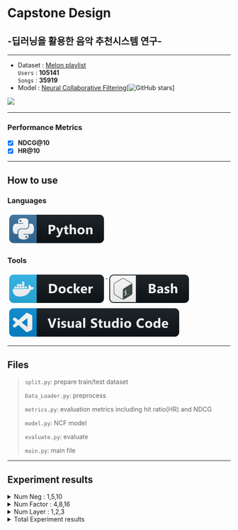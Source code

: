 # Capstone Design
## -딥러닝을 활용한 음악 추천시스템 연구-
---
* Dataset : [Melon playlist](https://arena.kakao.com/c/8)<br>
`Users` : **105141** <br>
`Songs` : **35919**  <br>
* Model : [Neural Collaborative Filtering](https://arxiv.org/abs/1708.05031)[![GitHub stars](https://img.shields.io/github/stars/hexiangnan/neural_collaborative_filtering.svg?logo=github&label=Stars)]
<img width='768' src='https://user-images.githubusercontent.com/52492949/98676852-7edb3700-239f-11eb-91e3-e6f40c2ece45.png'>

---

### Performance Metrics

- [x] **NDCG@10**
- [x] **HR@10** 

---

## How to use 
### Languages 

<p align="left">
  <a href="#">
    <img src="https://github.com/MikeCodesDotNET/ColoredBadges/blob/master/svg/dev/languages/python.svg" alt="python" style="vertical-align:top; margin:6px 4px">
  </a> 

</p>

### Tools
<p align="left">
  <a href="#">
    <img src="https://github.com/MikeCodesDotNET/ColoredBadges/blob/master/svg/dev/tools/docker.svg" alt="docker" style="vertical-align:top; margin:6px 4px">
  </a> 

  <a href="#">
    <img src="https://github.com/MikeCodesDotNET/ColoredBadges/blob/master/svg/dev/tools/bash.svg" alt="bash" style="vertical-align:top; margin:6px 4px">
  </a> 

  <a href="#">
    <img src="https://github.com/MikeCodesDotNET/ColoredBadges/blob/master/svg/dev/tools/visualstudio_code.svg" alt="visualstudio_code" style="vertical-align:top; margin:6px 4px">
  </a> 

</p>

---

## Files
> `split.py`: prepare train/test dataset
>
> `Data_Loader.py`: preprocess
>
> `metrics.py`: evaluation metrics including hit ratio(HR) and NDCG
>
> `model.py`: NCF model
>
> `evaluate.py`: evaluate
>
> `main.py`: main file

---

## Experiment results
<details>
    <summary>  Num Neg : 1,5,10 
    </summary>
<div markdown="1">

<h2>HR@10</h2>

| Num Neg | Factor=4,Layer=1 | Factor=4,Layer=2 | Factor=4,Layer=3 |
|:-------:|:----------------:|:----------------:|:----------------:|
|    1    |                  |                  |                  |                          
|    5    |                  |                  |                  |                           
|   10    |                  |                  |                  |                          


<h2>NDCG@10</h2>

| Num Neg | Factor=4 | Factor=8 | Factor=16 | Layer=1 | Layer=2 | Layer=3 |
|:-------:|:--------:|:--------:|:---------:|:-------:|:-------:|:-------:|
|    1    |          |          |           |         |         |         |
|    5    |          |          |           |         |         |         |
|   10    |          |          |           |         |         |         |

| HR@10 | NDCG@10 | Num of Neg | Num Factor | Num Layer |
|:-----:|:-------:|:----------:|:----------:|:---------:|
| 0.7502|   0.4697|      1     |      4     |     1     |
| 0.7328|   0.4705|      5     |      4     |     1     |
| 0.6362|   0.4021|      10    |      4     |     1     |

| HR@10 | NDCG@10 | Num of Neg | Num Factor | Num Layer |
|:-----:|:-------:|:----------:|:----------:|:---------:|
| 0.7912|   0.5140|      1     |      8     |     1     |
| 0.8013|   0.5444|      5     |      8     |     1     |
| 0.7469|   0.5026|      10    |      8     |     1     |

| HR@10 | NDCG@10 | Num of Neg | Num Factor | Num Layer |
|:-----:|:-------:|:----------:|:----------:|:---------:|
| 0.8224|   0.5610|      1     |      16    |     1     |
| 0.8193|   0.5795|      5     |      16    |     1     |
| 0.7984|   0.5598|      10    |      16    |     1     |

| HR@10 | NDCG@10 | Num of Neg | Num Factor | Num Layer |
|:-----:|:-------:|:----------:|:----------:|:---------:|
| 0.7678|   0.4896|      1     |      4     |     2     |
| 0.7757|   0.5152|      5     |      4     |     2     |
| 0.7064|   0.4631|      10    |      4     |     2     |

| HR@10 | NDCG@10 | Num of Neg | Num Factor | Num Layer |
|:-----:|:-------:|:----------:|:----------:|:---------:|
| 0.7965|   0.5266|      1     |      8     |     2     |
| 0.8000|   0.5527|      5     |      8     |     2     |
| 0.7481|   0.5055|      10    |      8     |     2     |

| HR@10 | NDCG@10 | Num of Neg | Num Factor | Num Layer |
|:-----:|:-------:|:----------:|:----------:|:---------:|
| 0.8152|   0.5576|      1     |      16    |     2     |
| 0.8193|   0.5795|      5     |      16    |     2     |
| 0.7898|   0.5530|      10    |      16    |     2     |

| HR@10 | NDCG@10 | Num of Neg | Num Factor | Num Layer |
|:-----:|:-------:|:----------:|:----------:|:---------:|
| 0.7824|   0.5097|      1     |      4     |     3     |
| 0.7882|   0.5372|      5     |      4     |     3     |
| 0.7185|   0.4769|      10    |      4     |     3     |

| HR@10 | NDCG@10 | Num of Neg | Num Factor | Num Layer |
|:-----:|:-------:|:----------:|:----------:|:---------:|
| 0.8030|   0.5412|      1     |      8     |     3     |
| 0.8026|   0.5524|      5     |      8     |     3     |
| 0.7696|   0.5324|      10    |      8     |     3     |

| HR@10 | NDCG@10 | Num of Neg | Num Factor | Num Layer |
|:-----:|:-------:|:----------:|:----------:|:---------:|
| 0.8155|   0.5590|      1     |      16    |     3     |
| 0.8152|   0.5732|      5     |      16    |     3     |
| 0.7860|   0.5465|      10    |      16    |     3     |

</div>
</details>


<details>
    <summary>  Num Factor : 4,8,16
    </summary>
<div markdown="1">

| HR@10 | NDCG@10 | Num of Neg | Num Factor | Num Layer |
|:-----:|:-------:|:----------:|:----------:|:---------:|
| 0.7502|   0.4697|      1     |      4     |     1     |
| 0.7912|   0.5140|      1     |      8     |     1     |
| 0.8224|   0.5610|      1     |      16    |     1     |

| HR@10 | NDCG@10 | Num of Neg | Num Factor | Num Layer |
|:-----:|:-------:|:----------:|:----------:|:---------:|
| 0.7328|   0.4705|      5     |      4     |     1     |
| 0.8013|   0.5444|      5     |      8     |     1     |
| 0.8193|   0.5795|      5     |      16    |     1     |

| HR@10 | NDCG@10 | Num of Neg | Num Factor | Num Layer |
|:-----:|:-------:|:----------:|:----------:|:---------:|
| 0.6362|   0.4021|      10    |      4     |     1     |
| 0.7469|   0.5026|      10    |      8     |     1     |
| 0.7984|   0.5598|      10    |      16    |     1     |

| HR@10 | NDCG@10 | Num of Neg | Num Factor | Num Layer |
|:-----:|:-------:|:----------:|:----------:|:---------:|
| 0.7678|   0.4896|      1     |      4     |     2     |
| 0.7965|   0.5266|      1     |      8     |     2     |
| 0.8152|   0.5576|      1     |      16    |     2     |

| HR@10 | NDCG@10 | Num of Neg | Num Factor | Num Layer |
|:-----:|:-------:|:----------:|:----------:|:---------:|
| 0.7757|   0.5152|      5     |      4     |     2     |
| 0.8000|   0.5527|      5     |      8     |     2     |
| 0.8193|   0.5795|      5     |      16    |     2     |

| HR@10 | NDCG@10 | Num of Neg | Num Factor | Num Layer |
|:-----:|:-------:|:----------:|:----------:|:---------:|
| 0.7064|   0.4631|      10    |      4     |     2     |
| 0.7481|   0.5055|      10    |      8     |     2     |
| 0.7898|   0.5530|      10    |      16    |     2     |

| HR@10 | NDCG@10 | Num of Neg | Num Factor | Num Layer |
|:-----:|:-------:|:----------:|:----------:|:---------:|
| 0.7824|   0.5097|      1     |      4     |     3     |
| 0.8030|   0.5412|      1     |      8     |     3     |
| 0.8155|   0.5590|      1     |      16    |     3     |

| HR@10 | NDCG@10 | Num of Neg | Num Factor | Num Layer |
|:-----:|:-------:|:----------:|:----------:|:---------:|
| 0.7882|   0.5372|      5     |      4     |     3     |
| 0.8026|   0.5524|      5     |      8     |     3     |
| 0.8152|   0.5732|      5     |      16    |     3     |

| HR@10 | NDCG@10 | Num of Neg | Num Factor | Num Layer |
|:-----:|:-------:|:----------:|:----------:|:---------:|
| 0.7185|   0.4769|      10    |      4     |     3     |
| 0.7696|   0.5324|      10    |      8     |     3     |
| 0.7860|   0.5465|      10    |      16    |     3     |

</div>
</details>

<details>
    <summary>  Num Layer : 1,2,3
    </summary>
<div markdown="1">

| HR@10 | NDCG@10 | Num of Neg | Num Factor | Num Layer |
|:-----:|:-------:|:----------:|:----------:|:---------:|
| 0.7502|   0.4697|      1     |      4     |     1     |
| 0.7678|   0.4896|      1     |      4     |     2     |
| 0.7824|   0.5097|      1     |      4     |     3     |

| HR@10 | NDCG@10 | Num of Neg | Num Factor | Num Layer |
|:-----:|:-------:|:----------:|:----------:|:---------:|
| 0.7328|   0.4705|      5     |      4     |     1     |
| 0.7757|   0.5152|      5     |      4     |     2     |
| 0.7882|   0.5372|      5     |      4     |     3     |

| HR@10 | NDCG@10 | Num of Neg | Num Factor | Num Layer |
|:-----:|:-------:|:----------:|:----------:|:---------:|
| 0.6362|   0.4021|      10    |      4     |     1     |
| 0.7064|   0.4631|      10    |      4     |     2     |
| 0.7185|   0.4769|      10    |      4     |     3     |

| HR@10 | NDCG@10 | Num of Neg | Num Factor | Num Layer |
|:-----:|:-------:|:----------:|:----------:|:---------:|
| 0.7912|   0.5140|      1     |      8     |     1     |
| 0.7965|   0.5266|      1     |      8     |     2     |
| 0.8030|   0.5412|      1     |      8     |     3     |

| HR@10 | NDCG@10 | Num of Neg | Num Factor | Num Layer |
|:-----:|:-------:|:----------:|:----------:|:---------:|
| 0.8013|   0.5444|      5     |      8     |     1     |
| 0.8000|   0.5527|      5     |      8     |     2     |
| 0.8026|   0.5524|      5     |      8     |     3     |

| HR@10 | NDCG@10 | Num of Neg | Num Factor | Num Layer |
|:-----:|:-------:|:----------:|:----------:|:---------:|
| 0.7469|   0.5026|      10    |      8     |     1     |
| 0.7481|   0.5055|      10    |      8     |     2     |
| 0.7696|   0.5324|      10    |      8     |     3     |

| HR@10 | NDCG@10 | Num of Neg | Num Factor | Num Layer |
|:-----:|:-------:|:----------:|:----------:|:---------:|
| 0.8224|   0.5610|      1     |      16    |     1     |
| 0.8152|   0.5576|      1     |      16    |     2     |
| 0.8155|   0.5590|      1     |      16    |     3     |

| HR@10 | NDCG@10 | Num of Neg | Num Factor | Num Layer |
|:-----:|:-------:|:----------:|:----------:|:---------:|
| 0.8193|   0.5795|      5     |      16    |     1     |
| 0.8193|   0.5795|      5     |      16    |     2     |
| 0.8152|   0.5732|      5     |      16    |     3     |

| HR@10 | NDCG@10 | Num of Neg | Num Factor | Num Layer |
|:-----:|:-------:|:----------:|:----------:|:---------:|
| 0.7984|   0.5598|      10    |      16    |     1     |
| 0.7898|   0.5530|      10    |      16    |     2     |
| 0.7860|   0.5465|      10    |      16    |     3     |

</div>
</details>


<details>
    <summary>  Total Experiment results
    </summary>
<div markdown="1">

| HR@10 | NDCG@10 | Num of Neg | Num Factor | Num Layer |
|:-----:|:-------:|:----------:|:----------:|:---------:|
| 0.7502|   0.4697|      1     |      4     |     1     |
| 0.7328|   0.4705|      5     |      4     |     1     |
| 0.6362|   0.4021|      10    |      4     |     1     |
| 0.7912|   0.5140|      1     |      8     |     1     |
| 0.8013|   0.5444|      5     |      8     |     1     |
| 0.7469|   0.5026|      10    |      8     |     1     |
| 0.8224|   0.5610|      1     |      16    |     1     |
| 0.8193|   0.5795|      5     |      16    |     1     |
| 0.7984|   0.5598|      10    |      16    |     1     |
| 0.7678|   0.4896|      1     |      4     |     2     |
| 0.7757|   0.5152|      5     |      4     |     2     |
| 0.7064|   0.4631|      10    |      4     |     2     |
| 0.7965|   0.5266|      1     |      8     |     2     |
| 0.8000|   0.5527|      5     |      8     |     2     |
| 0.7481|   0.5055|      10    |      8     |     2     |
| 0.8152|   0.5576|      1     |      16    |     2     |
| 0.8193|   0.5795|      5     |      16    |     2     |
| 0.7898|   0.5530|      10    |      16    |     2     |
| 0.7824|   0.5097|      1     |      4     |     3     |
| 0.7882|   0.5372|      5     |      4     |     3     |
| 0.7185|   0.4769|      10    |      4     |     3     |
| 0.8030|   0.5412|      1     |      8     |     3     |
| 0.8026|   0.5524|      5     |      8     |     3     |
| 0.7696|   0.5324|      10    |      8     |     3     |
| 0.8155|   0.5590|      1     |      16    |     3     |
| 0.8152|   0.5732|      5     |      16    |     3     |
| 0.7860|   0.5465|      10    |      16    |     3     |

</div>
</details>